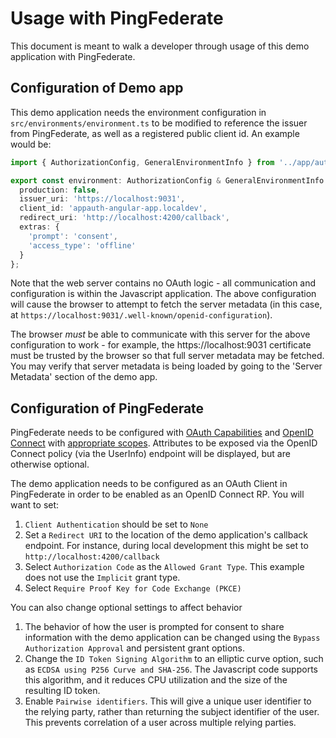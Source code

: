 Usage with PingFederate
=====

This document is meant to walk a developer through usage of this demo application with PingFederate.

Configuration of Demo app
-----

This demo application needs the environment configuration in `src/environments/environment.ts` to be modified to reference the issuer from PingFederate, as well as a registered public client id. An example would be:

``` environment.local-pingfederate.ts
import { AuthorizationConfig, GeneralEnvironmentInfo } from '../app/authorization_config';

export const environment: AuthorizationConfig & GeneralEnvironmentInfo  = {
  production: false,
  issuer_uri: 'https://localhost:9031',
  client_id: 'appauth-angular-app.localdev',
  redirect_uri: 'http://localhost:4200/callback',
  extras: {
    'prompt': 'consent',
    'access_type': 'offline'
  }
};
```

Note that the web server contains no OAuth logic - all communication and configuration is within the Javascript application. The above configuration will cause the browser to attempt to fetch the server metadata (in this case, at `https://localhost:9031/.well-known/openid-configuration`). 

The browser *must* be able to communicate with this server for the above configuration to work - for example, the https://localhost:9031 certificate must be trusted by the browser so that full server metadata may be fetched. You may verify that server metadata is being loaded by going to the 'Server Metadata' section of the demo app.

Configuration of PingFederate
-----

PingFederate needs to be configured with [OAuth Capabilities](https://docs.pingidentity.com/bundle/pingfederate-101/page/ntw1564002990680.html) and [OpenID Connect](https://docs.pingidentity.com/bundle/pingfederate-101/page/dkd1564002996125.html) with [appropriate scopes](https://docs.pingidentity.com/bundle/pingfederate-101/page/gtr1564002990929.html). Attributes to be exposed via the OpenID Connect policy (via the UserInfo) endpoint will be displayed, but are otherwise optional.

The demo application needs to be configured as an OAuth Client in PingFederate in order to be enabled as an OpenID Connect RP. You will want to set:

1. `Client Authentication` should be set to `None`
2. Set a `Redirect URI` to the location of the demo application's callback endpoint. For instance, during local development this might be set to `http://localhost:4200/callback`
3. Select `Authorization Code` as the `Allowed Grant Type`. This example does not use the `Implicit` grant type.
4. Select `Require Proof Key for Code Exchange (PKCE)`

You can also change optional settings to affect behavior

1. The behavior of how the user is prompted for consent to share information with the demo application can be changed using the `Bypass Authorization Approval` and persistent grant options.
2. Change the `ID Token Signing Algorithm` to an elliptic curve option, such as `ECDSA using P256 Curve and SHA-256`. The Javascript code supports this algorithm, and it reduces CPU utilization and the size of the resulting ID token.
3. Enable `Pairwise identifiers`. This will give a unique user identifier to the relying party, rather than returning the subject identifier of the user. This prevents correlation of a user across multiple relying parties.
